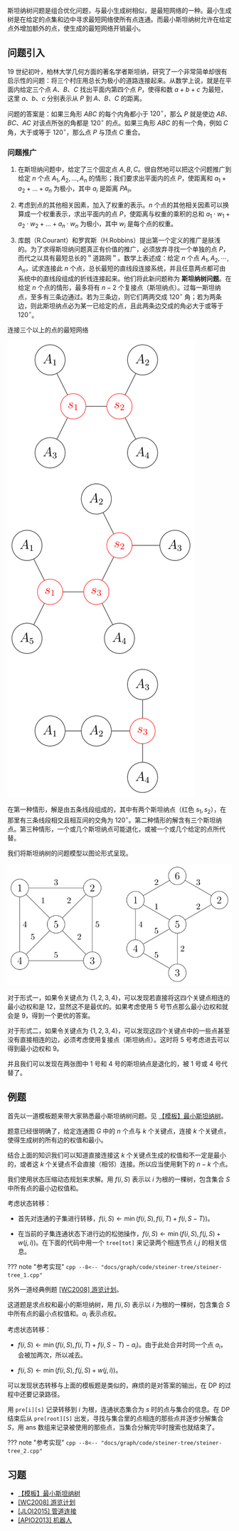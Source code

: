 斯坦纳树问题是组合优化问题，与最小生成树相似，是最短网络的一种。最小生成树是在给定的点集和边中寻求最短网络使所有点连通。而最小斯坦纳树允许在给定点外增加额外的点，使生成的最短网络开销最小。

## 问题引入

19 世纪初叶，柏林大学几何方面的著名学者斯坦纳，研究了一个非常简单却很有启示性的问题：将三个村庄用总长为极小的道路连接起来。从数学上说，就是在平面内给定三个点 $A$、$B$、$C$ 找出平面内第四个点 $P$，使得和数 $a+b+c$ 为最短，这里 $a$、$b$、$c$ 分别表示从 $P$ 到 $A$、$B$、$C$ 的距离。

问题的答案是：如果三角形 $\textit{ABC}$ 的每个内角都小于 $120^{\circ}$，那么 $P$ 就是使边 $\textit{AB}$、$\textit{BC}$、$\textit{AC}$ 对该点所张的角都是 $120^{\circ}$ 的点。如果三角形 $\textit{ABC}$ 的有一个角，例如 $C$ 角，大于或等于 $120^{\circ}$，那么点 $P$ 与顶点 $C$ 重合。

### 问题推广

1.  在斯坦纳问题中，给定了三个固定点 $A,B,C$。很自然地可以把这个问题推广到给定 $n$ 个点 $A_1,A_2,\dots,A_n$ 的情形；我们要求出平面内的点 $P$，使距离和 $a_1+a_2+\dots+a_n$ 为极小，其中 $a_i$ 是距离 $PA_i$。

2.  考虑到点的其他相关因素，加入了权重的表示。$n$ 个点的其他相关因素可以换算成一个权重表示，求出平面内的点 $P$，使距离与权重的乘积的总和 $a_1\cdot w_1+a_2\cdot w_2+\dots+a_n\cdot w_n$ 为极小，其中 $w_i$ 是每个点的权重。

3.  库朗（R.Courant）和罗宾斯（H.Robbins）提出第一个定义的推广是肤浅的。为了求得斯坦纳问题真正有价值的推广，必须放弃寻找一个单独的点 $P$，而代之以具有最短总长的＂道路网＂。数学上表述成：给定 $n$ 个点 $A_1,A_2,\cdots,A_n$，试求连接此 $n$ 个点，总长最短的直线段连接系统，并且任意两点都可由系统中的直线段组成的折线连接起来。他们将此新问题称为 **斯坦纳树问题**。在给定 $n$ 个点的情形，最多将有 $n-2$ 个复接点（斯坦纳点）。过每一斯坦纳点，至多有三条边通过。若为三条边，则它们两两交成 $120^{\circ}$ 角；若为两条边，则此斯坦纳点必为某一已给定的点，且此两条边交成的角必大于或等于 $120^{\circ}$。

连接三个以上的点的最短网络

![steiner-tree1](./images/steiner-tree-1.svg)

在第一种情形，解是由五条线段组成的，其中有两个斯坦纳点（红色 $s_1,s_2$），在那里有三条线段相交且相互间的交角为 $120^{\circ}$。第二种情形的解含有三个斯坦纳点。第三种情形，一个或几个斯坦纳点可能退化，或被一个或几个给定的点所代替。

我们将斯坦纳树的问题模型以图论形式呈现。

![steiner-tree2](./images/steiner-tree-2.svg)

对于形式一，如果令关键点为 $\{1,2,3,4\}$，可以发现若直接将这四个关键点相连的最小边权和是 12，显然这不是最优的。如果考虑使用 5 号节点那么最小边权和就会是 9，得到一个更优的答案。

对于形式二，如果令关键点为 $\{1,2,3,4\}$，可以发现这四个关键点中的一些点甚至没有直接相连的边，必须考虑使用复接点（斯坦纳点）。这时将 5 号考虑进去可以得到最小边权和 9。

并且我们可以发现在两张图中 1 号和 4 号的斯坦纳点是退化的，被 1 号或 4 号代替了。

## 例题

首先以一道模板题来带大家熟悉最小斯坦纳树问题。见 [【模板】最小斯坦纳树](https://www.luogu.com.cn/problem/P6192)。

题意已经很明确了，给定连通图 $G$ 中的 $n$ 个点与 $k$ 个关键点，连接 $k$ 个关键点，使得生成树的所有边的权值和最小。

结合上面的知识我们可以知道直接连接这 $k$ 个关键点生成的权值和不一定是最小的，或者这 $k$ 个关键点不会直接（相邻）连接。所以应当使用剩下的 $n-k$ 个点。

我们使用状态压缩动态规划来求解。用 $f(i,S)$ 表示以 $i$ 为根的一棵树，包含集合 $S$ 中所有点的最小边权值和。

考虑状态转移：

-   首先对连通的子集进行转移，$f(i,S)\leftarrow \min(f(i,S),f(i,T)+f(i,S-T))$。

-   在当前的子集连通状态下进行边的松弛操作，$f(i,S)\leftarrow \min(f(i,S),f(j,S)+w(j,i))$。在下面的代码中用一个 `tree[tot]` 来记录两个相连节点 $i,j$ 的相关信息。

??? note "参考实现"
    ```cpp
    --8<-- "docs/graph/code/steiner-tree/steiner-tree_1.cpp"
    ```

另外一道经典例题 [\[WC2008\] 游览计划](https://www.luogu.com.cn/problem/P4294)。

这道题是求点权和最小的斯坦纳树，用 $f(i,S)$ 表示以 $i$ 为根的一棵树，包含集合 $S$ 中所有点的最小点权值和。$a_i$ 表示点权。

考虑状态转移：

-   $f(i,S)\leftarrow \min(f(i,S),f(i,T)+f(i,S-T)-a_i)$。由于此处合并时同一个点 $a_i$，会被加两次，所以减去。

-   $f(i,S)\leftarrow \min(f(i,S),f(j,S)+w(j,i))$。

可以发现状态转移与上面的模板题是类似的，麻烦的是对答案的输出，在 DP 的过程中还要记录路径。

用 `pre[i][s]` 记录转移到 $i$ 为根，连通状态集合为 $s$ 时的点与集合的信息。在 DP 结束后从 `pre[root][S]` 出发，寻找与集合里的点相连的那些点并逐步分解集合 $S$，用 ans 数组来记录被使用的那些点，当集合分解完毕时搜索也就结束了。

??? note "参考实现"
    ```cpp
    --8<-- "docs/graph/code/steiner-tree/steiner-tree_2.cpp"
    ```

## 习题

-   [【模板】最小斯坦纳树](https://www.luogu.com.cn/problem/P6192)
-   [\[WC2008\] 游览计划](https://www.luogu.com.cn/problem/P4294)
-   [\[JLOI2015\] 管道连接](https://loj.ac/problem/2110)
-   [\[APIO2013\] 机器人](https://www.luogu.com.cn/problem/P3638)

